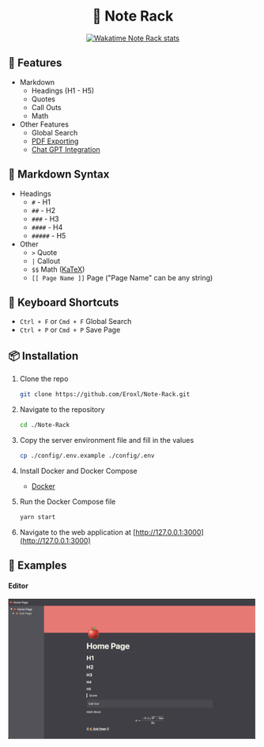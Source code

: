 <h1 align="center">
    📝 Note Rack
</h1>

<div align="center">
    <a href="https://wakatime.com/@Eroxl"><img src="https://wakatime.com/badge/user/f69fecb5-785d-48d4-a275-ee9a147ec35a/project/c6a2aa40-78a1-4946-bcb9-e350f5b1254c.svg" alt="Wakatime Note Rack stats"></a>
</div>

## 🌳 Features
* Markdown
    * Headings (H1 - H5)
    * Quotes
    * Call Outs
    * Math
* Other Features
    * Global Search
    * [PDF Exporting](./images/Note%20Rack%20Page.pdf)
    * [Chat GPT Integration](https://github.com/Eroxl/Note-Rack/releases/tag/v1.0.5)

## 📄 Markdown Syntax
- Headings
    - `#` - H1
    - `##` - H2
    - `###` - H3
    - `####` - H4
    - `#####` - H5
- Other
    - `>` Quote
    - `|` Callout
    - `$$` Math ([KaTeX](https://katex.org/))
    -  `[[ Page Name ]]` Page ("Page Name" can be any string)

## 🎹 Keyboard Shortcuts
- `Ctrl + F` or `Cmd + F` Global Search
- `Ctrl + P` or `Cmd + P` Save Page

## 📦 Installation
1. Clone the repo
    ```bash
    git clone https://github.com/Eroxl/Note-Rack.git
    ```

2. Navigate to the repository
    ```bash
    cd ./Note-Rack
    ```

3. Copy the server environment file and fill in the values
    ```bash
    cp ./config/.env.example ./config/.env
    ```

4. Install Docker and Docker Compose
    - [Docker](https://docs.docker.com/get-docker/)

5. Run the Docker Compose file
    ```bash
    yarn start
    ```

6. Navigate to the web application at [http://127.0.0.1:3000](http://127.0.0.1:3000)

## 🔬 Examples

#### Editor
<img src="./images/Desktop_Current_State_Dark.png" width="500">

